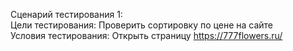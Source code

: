 Сценарий тестирования 1:  
Цели тестирования: Проверить сортировку по цене на сайте  
Условия тестирования: Открыть страницу https://777flowers.ru/
